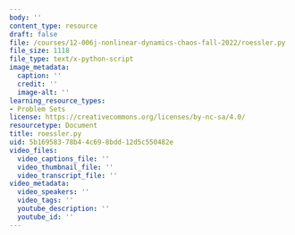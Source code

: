 ```yaml
---
body: ''
content_type: resource
draft: false
file: /courses/12-006j-nonlinear-dynamics-chaos-fall-2022/roessler.py
file_size: 1118
file_type: text/x-python-script
image_metadata:
  caption: ''
  credit: ''
  image-alt: ''
learning_resource_types:
- Problem Sets
license: https://creativecommons.org/licenses/by-nc-sa/4.0/
resourcetype: Document
title: roessler.py
uid: 5b169583-78b4-4c69-8bdd-12d5c550482e
video_files:
  video_captions_file: ''
  video_thumbnail_file: ''
  video_transcript_file: ''
video_metadata:
  video_speakers: ''
  video_tags: ''
  youtube_description: ''
  youtube_id: ''
---
```

